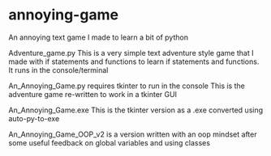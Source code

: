 # annoying-game
An annoying text game I made to learn a bit of python

Adventure_game.py
This is a very simple text adventure style game that I made with if statements and functions to learn if statements and functions. It runs in the console/terminal

An_Annoying_Game.py
requires tkinter to run in the console
This is the adventure game re-written to work in a tkinter GUI

An_Annoying_Game.exe
This is the tkinter version as a .exe converted using auto-py-to-exe

An_Annoying_Game_OOP_v2 is a version written with an oop mindset after some useful feedback on global variables and using classes

